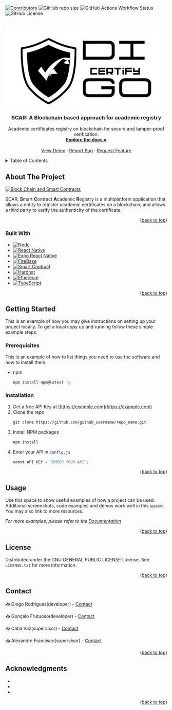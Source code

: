 <a name="readme-top"></a>

<!-- PROJECT SHIELDS -->
<!--
*** I'm using markdown "reference style" links for readability.
*** Reference links are enclosed in brackets [ ] instead of parentheses ( ).
*** See the bottom of this document for the declaration of the reference variables
*** for contributors-url, forks-url, etc. This is an optional, concise syntax you may use.
*** https://www.markdownguide.org/basic-syntax/#reference-style-links
-->

[![Contributors][contributors-shield]][contributors-url]
![GitHub repo size](https://img.shields.io/github/repo-size/DiGo-Certify/DiGo-certify-app)
![GitHub Actions Workflow Status](https://img.shields.io/github/actions/workflow/status/DiGo-Certify/DiGo-certify-app/cl.yml)
![GitHub License](https://img.shields.io/github/license/DiGo-Certify/DiGo-certify-app)

<!-- PROJECT LOGO -->
<br />
<div align="center">
  <a href="https://github.com/DiGo-Certify/DiGo-certify-app/blob/main/docs/images/logo.png">
    <img src="docs/images/splash-screen.png" alt="Logo">
  </a>

<h3 align="center">SCAR: A Blockchain based approach for academic registry</h3>

  <p align="center">
    Academic certificates registry on blockchain for secure and tamper-proof verification.
    <br />
    <a href="https://github.com/DiGo-Certify/DiGo-certify-app"><strong>Explore the docs »</strong></a>
    <br />
    <br />
    <a href="https://github.com/DiGo-Certify/DiGo-certify-app">View Demo</a>
    ·
    <a href="https://github.com/DiGo-Certify/DiGo-certify-app/issues">Report Bug</a>
    ·
    <a href="https://github.com/DiGo-Certify/DiGo-certify-app/issues">Request Feature</a>
  </p>
</div>

<!-- TABLE OF CONTENTS -->
<details>
  <summary>Table of Contents</summary>
  <ol>
    <li>
      <a href="#about-the-project">About The Project</a>
      <ul>
        <li><a href="#built-with">Built With</a></li>
      </ul>
    </li>
    <li>
      <a href="#getting-started">Getting Started</a>
      <ul>
        <li><a href="#prerequisites">Prerequisites</a></li>
        <li><a href="#installation">Installation</a></li>
      </ul>
    </li>
    <li><a href="#usage">Usage</a></li>
    <li><a href="#license">License</a></li>
    <li><a href="#contact">Contact</a></li>
    <li><a href="#acknowledgments">Acknowledgments</a></li>
  </ol>
</details>

<!-- ABOUT THE PROJECT -->

## About The Project

[![Block Chain and Smart Contracts][product-screenshot]][product-screenshot]

SCAR, **S**mart **C**ontract **A**cademic **R**egistry is a multiplatform application that allows a entity to register academic certificates on a blockchain, and allows a third party to verify the authenticity of the certificate.

<p align="right">(<a href="#readme-top">back to top</a>)</p>

### Built With

- [![Node][Node.js]][Node-url]
- [![React Native][ReactNative.js]][ReactNative-url]
- [![Expo React Native][Expo.js]][Expo-url]
- [![FireBase][FireBase.js]][FireBase-url]
- [![Smart Contract][Solidity.sol]][Solidity-url]
- [![Hardhat][Hardhat.js]][Hardhat-url]
- [![Ethereum][Ethereum.js]][Ethereum-url]
- [![TypeScript][TypeScript.ts]][TypeScript-url]

<p align="right">(<a href="#readme-top">back to top</a>)</p>

<!-- GETTING STARTED -->

## Getting Started

This is an example of how you may give instructions on setting up your project locally.
To get a local copy up and running follow these simple example steps.

### Prerequisites

This is an example of how to list things you need to use the software and how to install them.

- npm
  ```sh
  npm install npm@latest -g
  ```

### Installation

1. Get a free API Key at [https://example.com](https://example.com)
2. Clone the repo
   ```sh
   git clone https://github.com/github_username/repo_name.git
   ```
3. Install NPM packages
   ```sh
   npm install
   ```
4. Enter your API in `config.js`
   ```js
   const API_KEY = "ENTER YOUR API";
   ```

<p align="right">(<a href="#readme-top">back to top</a>)</p>

<!-- USAGE EXAMPLES -->

## Usage

Use this space to show useful examples of how a project can be used. Additional screenshots, code examples and demos work well in this space. You may also link to more resources.

_For more examples, please refer to the [Documentation](https://example.com)_

<p align="right">(<a href="#readme-top">back to top</a>)</p>

<!-- LICENSE -->

## License

Distributed under the GNU GENERAL PUBLIC LICENSE License. See `LICENSE.txt` for more information.

<p align="right">(<a href="#readme-top">back to top</a>)</p>

<!-- CONTACT -->

## Contact

:inbox_tray: Diogo Rodrigues(developer) - [Contact](mailto:a49513@alunos.isel.pt)

:inbox_tray: Gonçalo Frutuoso(developer) - [Contact](mailto:a49495@alunos.isel.pt)

:inbox_tray: Cátia Vaz(supervisor) - [Contact](mailto:cvaz@isel.pt)

:inbox_tray: Alexandre Francisco(supervisor) - [Contact](mailto:aplf@tecnico.pt)

<p align="right">(<a href="#readme-top">back to top</a>)</p>

<!-- ACKNOWLEDGMENTS -->

## Acknowledgments

- []()
- []()
- []()

<p align="right">(<a href="#readme-top">back to top</a>)</p>

<!-- MARKDOWN LINKS & IMAGES -->

[contributors-shield]: https://img.shields.io/github/contributors/DiGo-Certify/DiGo-certify-app.svg
[contributors-url]: https://github.com/DiGo-Certify/DiGo-certify-app/graphs/contributors
[product-screenshot]: ./docs/images/blockchain-and-smart-contract-image.png
[Node.js]: https://img.shields.io/badge/node.js-6DA55F?style=for-the-badge&logo=node.js&logoColor=white
[Node-url]: https://nodejs.org/
[Expo.js]: https://img.shields.io/badge/expo-1C1E24?style=for-the-badge&logo=expo&logoColor=#D04A37
[Expo-url]: https://docs.expo.dev/
[Solidity.sol]: https://img.shields.io/badge/solidity-363636?style=for-the-badge&logo=solidity&logoColor=white
[Solidity-url]: https://docs.soliditylang.org/en/v0.8.7/
[Hardhat.js]: https://img.shields.io/badge/hardhat-000000?style=for-the-badge&logo=hardhat&logoColor=white
[Hardhat-url]: https://hardhat.org/
[Ethereum.js]: https://img.shields.io/badge/ethereum-3C3C3D?style=for-the-badge&logo=ethereum&logoColor=white
[Ethereum-url]: https://ethereum.org/en/
[FireBase.js]: https://img.shields.io/badge/firebase-FFCA28?style=for-the-badge&logo=firebase&logoColor=black
[FireBase-url]: https://firebase.google.com/
[TypeScript.ts]: https://img.shields.io/badge/typescript-3178C6?style=for-the-badge&logo=typescript&logoColor=white
[TypeScript-url]: https://www.typescriptlang.org/
[ReactNative.js]: https://img.shields.io/badge/react_native-%2320232a.svg?style=for-the-badge&logo=react&logoColor=%2361DAFB
[ReactNative-url]: https://reactnative.dev/
